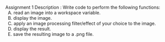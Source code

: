 
Assignment 1
    Description : Write code to perform the following functions:<br>
                 &nbsp;  A. read an image  into a workspace variable.<br>
                 &nbsp;  B. display the image.<br>
                 &nbsp; C. apply an image processing filter/effect of your choice  to the image.<br>
                 &nbsp; D. display the result. <br>
                 &nbsp; E. save the resulting image to a .png file.<br>
